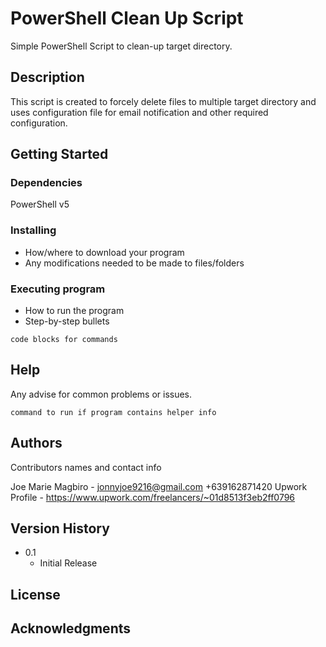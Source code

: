 # PowerShell Clean Up Script

Simple PowerShell Script to clean-up target directory.

## Description

This script is created to forcely delete files to multiple target directory and uses configuration file for email notification and other required configuration.

## Getting Started

### Dependencies

PowerShell v5

### Installing

* How/where to download your program
* Any modifications needed to be made to files/folders

### Executing program

* How to run the program
* Step-by-step bullets
```
code blocks for commands
```

## Help

Any advise for common problems or issues.
```
command to run if program contains helper info
```

## Authors

Contributors names and contact info

Joe Marie Magbiro - jonnyjoe9216@gmail.com
+639162871420
Upwork Profile - https://www.upwork.com/freelancers/~01d8513f3eb2ff0796

## Version History

* 0.1
    * Initial Release

## License


## Acknowledgments

